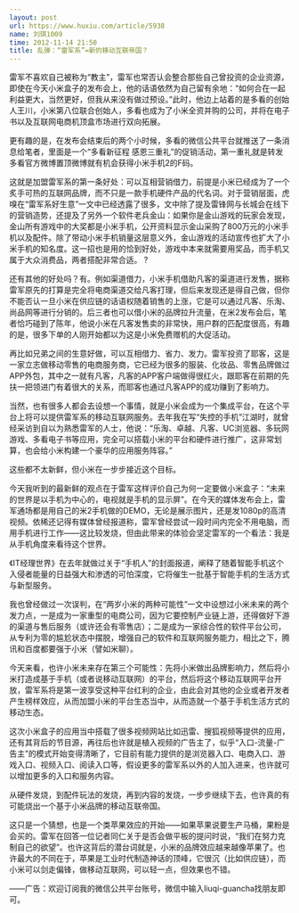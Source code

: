 ```yaml
---
layout: post
url: https://www.huxiu.com/article/5938
name: 刘琪1009
time: 2012-11-14 21:50
title: 乱弹：“雷军系”=新的移动互联帝国？
---
```

雷军不喜欢自己被称为“教主”，雷军也常否认会整合那些自己曾投资的企业资源，即使在今天小米盒子的发布会上，他的话语依然为自己留有余地：“如何合在一起利益更大，当然更好，但我从来没有做过预设。”此时，他边上站着的是多看的创始人王川，小米第八位联合创始人，多看也成为了小米全资并购的公司，并将在电子书以及互联网电商机顶盒市场进行双向拓展。

更有趣的是，在发布会结束后的两个小时候，多看的微信公共平台就推送了一条消息给笔者，里面是一个“多看新征程 感恩三重礼”的促销活动，第一重礼就是转发多看官方微博置顶微博就有机会获得小米手机2的F码。

这就是加盟雷军系的第一条好处：可以互相营销借力，前提是小米已经成为了一个炙手可热的互联网品牌，而不只是一款手机硬件产品的代名词。对于营销层面，虎嗅在“雷军系好生意”一文中已经透露了很多，文中除了提及雷锋网与长城会在线下的营销造势，还提及了另外一个软件老兵金山：如果你是金山游戏的玩家会发现，金山所有游戏中的大奖都是小米手机，公开资料显示金山采购了800万元的小米手机以及配件。除了带动小米手机销量这层意义外，金山游戏的活动宣传也扩大了小米手机的知名度。这一招也是用的恰到好处，游戏中本来就需要用奖品，而手机又属于大众消费品，两者搭配非常合适。 ?

还有其他的好处吗？有。例如渠道借力，小米手机借助凡客的渠道进行发售，据称雷军原先的打算是完全将电商渠道交给凡客打理，但后来发现还是得自己做，但你不能否认一旦小米在供应链的话语权随着销售的上涨，它是可以通过凡客、乐淘、尚品网等进行分销的。后三者也可以借小米的品牌拉升流量，在米2发布会后，笔者恰巧碰到了陈年，他说小米在凡客发售卖的非常快，用户群的匹配度很高，有趣的是，很多下单的人刚开始都以为这是小米免费赠机的大促活动。

再比如兄弟之间的生意好做，可以互相借力、省力、发力。雷军投资了耶客，这是一家立志做移动零售的电商服务商，它已经为很多的服装、化妆品、零售品牌做过APP外包，其中之一就有凡客，凡客的APP客户端做得很红火，跟耶客在前期的先扶一把领进门有着很大的关系，而耶客也通过凡客APP的成功赚到了影响力。

当然，也有很多人都会去设想一个事情，就是小米会成为一个集成平台，在这个平台上将可以提供雷军系的移动互联网服务。去年我在写“失控的手机”江湖时，就曾经采访到自以为熟悉雷军的人士，他说：“乐淘、卓越、凡客、UC浏览器、多玩网游戏、多看电子书等应用，完全可以搭载小米的平台和硬件进行推广，这非常划算，也会给小米构建一个豪华的应用服务阵容。”

这些都不太新鲜，但小米在一步步接近这个目标。

今天我听到的最新鲜的观点在于雷军这样评价自己为何一定要做小米盒子：“未来的世界是以手机为中心的，电视就是手机的显示屏”。在今天的媒体发布会上，雷军通场都是用自己的米2手机做的DEMO，无论是展示图片，还是发1080p的高清视频。依稀还记得有媒体曾经报道称，雷军曾经尝试一段时间内完全不用电脑，而用手机进行工作——这比较发烧，但由此带来的体验会坚定雷军的一个看法：我是从手机角度来看待这个世界。

《IT经理世界》在去年就做过关于“手机人”的封面报道，阐释了随着智能手机这个入侵者能量的日益强大和渗透的可怕深度，它将催生一批基于智能手机的生活方式与新型服务。

我也曾经做过一次误判，在“两岁小米的两种可能性”一文中设想过小米未来的两个发力点，一是成为一家重型的电商公司，因为它要控制产业链上游，还得做好下游的渠道与售后服务（或许还会有零售店）；二是成为一家综合性的软件平台公司，从专利为零的尴尬状态中摆脱，增强自己的软件和互联网服务能力，相比之下，腾讯和百度都要强于小米（譬如米聊）。

今天来看，也许小米未来存在第三个可能性：先将小米做出品牌影响力，然后将小米打造成基于手机（或者说移动互联网）的平台，然后将这个移动互联网平台开放，雷军系将是第一波享受这种平台红利的企业，由此会对其他的企业或者开发者产生榜样效应，从而加盟小米的平台生态当中，从而造就一个基于手机生活方式的移动生态。

这次小米盒子的应用当中搭载了很多视频网站比如迅雷、搜狐视频等提供的应用，还有其背后的节目源，再往后也许就是植入视频的广告主了，似乎“入口-流量-广告主”的模式开始变得清晰了，它目前有能力提供的是浏览器入口、电商入口、游戏入口、视频入口、阅读入口等，假设更多的雷军系以外的人加入进来，也许就可以增加更多的入口和服务内容。

从硬件发烧，到配件玩法的发烧，再到内容的发烧，一步步继续下去，也许真的有可能烧出一个基于小米品牌的移动互联帝国。

这只是一个猜想，也是一个类苹果效应的开始——如果苹果说要生产马桶，果粉是会买的。雷军在回答一位记者同仁关于是否会做平板的提问时说，“我们在努力克制自己的欲望”。也许这背后的潜台词就是，小米的品牌效应越来越像苹果了。也许最大的不同在于，苹果是工业时代制造神话的顶峰，它很沉（比如供应链），而小米可以剑走偏锋，做移动互联网，可以轻一点，但效果也不错。

——广告：欢迎订阅我的微信公共平台账号，微信中输入liuqi-guancha找朋友即可。

